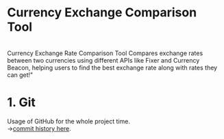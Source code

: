 # Currency Exchange Comparison Tool
<br>
Currency Exchange Rate Comparison Tool Compares exchange rates between two currencies using different APIs like Fixer and Currency Beacon, helping users to find the best exchange rate along with rates they can get!"

<!-- # Table Of Contents
<br>
1. Features <br>
2. Pre-Requisites <br>
3. Code File <br>
4. UML <br>

# Features
<br>
1. Allows users to compare exchange rates between two currencies.<br style="line-height: 0.5;"> 
2. Aims to help users find the best exchange rate available.<br  style="line-height: 0.5;"> 
3. Utilizes different APIs such as Fixer and Currency Beacon to retrieve exchange rates.<br style="line-height: 0.5;"> 

# Pre-Requisites
1. Ensure Python is installed on your system. You can download and install Python from <a href="https://www.python.org/ftp/python/3.12.1/python-3.12.1-amd64.exe">here</a>.<br style="line-height: 0.5;">

2. Install the Requests library using pip (pip install requests). This library allows you to make HTTP requests, which is necessary to communicate with APIs like Fixer and Currency Beacon.<br style="line-height: 0.5;">

3. Obtain an API key from Fixer (or any other currency exchange API service you intend to use) to authenticate and access their services. If using Currency Beacon, acquire an API key for their services as well.<br style="line-height: 0.5;">

4. Install Visual Studio Code for editing and running your Python code from <a href="https://code.visualstudio.com/download">here</a>.<br style="line-height: 0.5;">

5. A stable internet connection is required to fetch data from the APIs.<br style="line-height: 0.5;">

# Code File 
 You can find the link <a href="https://github.com/cs-aman/Currency-Exchange-Comparison-Tool/blob/d5f2bb9caace9c4e5df23c522f043b95a929f96f/Python/code-file.py">here</a> to access the code and see how I built this project. -->

# 1. Git 
Usage of GitHub for the whole project time.<br style="line-height: 0.5;">
→<a href='https://github.com/cs-aman/Currency-Exchange-Comparison-Tool/commits/main/'>commit history here</a>.

